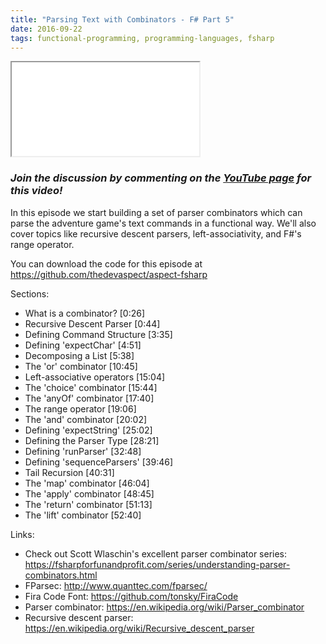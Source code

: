 ```yaml
---
title: "Parsing Text with Combinators - F# Part 5"
date: 2016-09-22
tags: functional-programming, programming-languages, fsharp
---
```


<div class="embed-responsive embed-responsive-16by9">
  <iframe class="embed-responsive-item" src="//www.youtube.com/embed/ARJB8eDyxrg?rel=0" allowfullscreen></iframe>
</div>

### *Join the discussion by commenting on the [YouTube page](https://www.youtube.com/watch?v=ARJB8eDyxrg) for this video!*

In this episode we start building a set of parser combinators which can parse the adventure game's text commands in a functional way.  We'll also cover topics like recursive descent parsers, left-associativity, and F#'s range operator.

You can download the code for this episode at https://github.com/thedevaspect/aspect-fsharp

Sections:

- What is a combinator? [0:26]
- Recursive Descent Parser [0:44]
- Defining Command Structure [3:35]
- Defining 'expectChar' [4:51]
- Decomposing a List [5:38]
- The 'or' combinator [10:45]
- Left-associative operators [15:04]
- The 'choice' combinator [15:44]
- The 'anyOf' combinator [17:40]
- The range operator [19:06]
- The 'and' combinator [20:02]
- Defining 'expectString' [25:02]
- Defining the Parser Type [28:21]
- Defining 'runParser' [32:48]
- Defining 'sequenceParsers' [39:46]
- Tail Recursion [40:31]
- The 'map' combinator [46:04]
- The 'apply' combinator [48:45]
- The 'return' combinator [51:13]
- The 'lift' combinator [52:40]

Links:

- Check out Scott Wlaschin's excellent parser combinator series: https://fsharpforfunandprofit.com/series/understanding-parser-combinators.html
- FParsec: http://www.quanttec.com/fparsec/
- Fira Code Font: https://github.com/tonsky/FiraCode
- Parser combinator: https://en.wikipedia.org/wiki/Parser_combinator
- Recursive descent parser: https://en.wikipedia.org/wiki/Recursive_descent_parser
